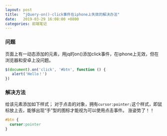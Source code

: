 ```yaml
---
layout: post
title:  "jQuery-on()-click事件在iphone上失效的解决办法"
date:   2019-03-29 16:08:00 +0800
categories: 前端笔记
---
```


### 问题
页面上有一动态添加的元素，用jq的on()添加click事件，在iphone上无效，但在浏览器和安卓上没问题。
```js
$(document).on('click', '#btn', function () {
   alert('Hello！')
})
```
### 解决方法
给该元素添加如下样式；
对于点击的对象，拥有`cursor:pointer;`这个样式，即鼠标放上去，能够出现“手”型的图标才能视为可以使用点击事件。
涨姿势了！！
```css
#btn {
  cursor:pointer
}
```
